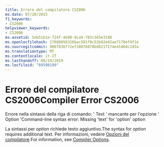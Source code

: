 ```yaml
---
title: Errore del compilatore CS2006
ms.date: 07/20/2015
f1_keywords:
- CS2006
helpviewer_keywords:
- CS2006
ms.assetid: 5eb51b1e-724f-4e90-9ca9-783c165e3198
ms.openlocfilehash: 17688056326bac581f8c53b92e42ae7178ef4f1e
ms.sourcegitcommit: 986f836f72ef10876878bd6217174e41464c145a
ms.translationtype: MT
ms.contentlocale: it-IT
ms.lasthandoff: 08/19/2019
ms.locfileid: "69598199"
---
```

# <a name="compiler-error-cs2006"></a><span data-ttu-id="dffb6-102">Errore del compilatore CS2006</span><span class="sxs-lookup"><span data-stu-id="dffb6-102">Compiler Error CS2006</span></span>
<span data-ttu-id="dffb6-103">Errore nella sintassi della riga di comando: ' Text ' mancante per l'opzione ' Option '</span><span class="sxs-lookup"><span data-stu-id="dffb6-103">Command-line syntax error: Missing 'text' for 'option' option</span></span>  
  
 <span data-ttu-id="dffb6-104">La sintassi per *option* richiede testo aggiuntivo.</span><span class="sxs-lookup"><span data-stu-id="dffb6-104">The syntax for *option* requires additional text.</span></span> <span data-ttu-id="dffb6-105">Per informazioni, vedere [Opzioni del compilatore](../language-reference/compiler-options/index.md).</span><span class="sxs-lookup"><span data-stu-id="dffb6-105">For information, see [Compiler Options](../language-reference/compiler-options/index.md).</span></span>
